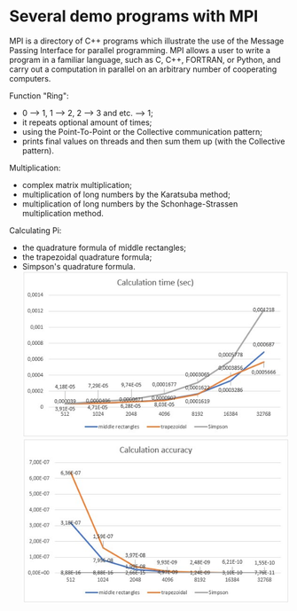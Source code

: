 # Several demo programs with MPI
MPI is a directory of C++ programs which illustrate the use of the Message Passing Interface for parallel programming. MPI allows a user to write a program in a familiar language, such as C, C++, FORTRAN, or Python, and carry out a computation in parallel on an arbitrary number of cooperating computers.  

Function "Ring": 
- 0 --> 1, 1 --> 2, 2 --> 3 and etc. --> 1;
- it repeats optional amount of times;
- using the Point-To-Point or the Collective communication pattern;
- prints final values on threads and then sum them up (with the Collective pattern).

Multiplication:
- complex matrix multiplication;
- multiplication of long numbers by the Karatsuba method;
- multiplication of long numbers by the Schonhage-Strassen multiplication method.  

Calculating Pi:
- the quadrature formula of middle rectangles;
- the trapezoidal quadrature formula;
- Simpson's quadrature formula.
![1.jpg](img/1.jpg)
![2.jpg](img/2.jpg)
